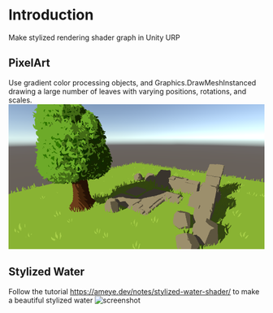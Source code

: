 # Introduction
Make stylized rendering shader graph in Unity URP

## PixelArt
Use gradient color processing objects, and Graphics.DrawMeshInstanced drawing a large number of leaves with varying positions, rotations, and scales.
![screenshot](images/screenshot.png)

## Stylized Water
Follow the tutorial https://ameye.dev/notes/stylized-water-shader/ to make a beautiful stylized water
![screenshot](images/WaterWaves.gif)